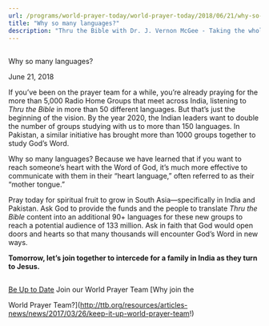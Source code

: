 ```yaml
---
url: /programs/world-prayer-today/world-prayer-today/2018/06/21/why-so-many-languages
title: "Why so many languages?"
description: "Thru the Bible with Dr. J. Vernon McGee - Taking the whole Word to the whole world"
---
```







## 
 Why so many languages?


June 21, 2018




If you’ve been on the prayer team for a while, you’re already praying for the more than 5,000 Radio Home Groups that meet across India, listening to *Thru the Bible* in more than 50 different languages. But that’s just the beginning of the vision. By the year 2020, the Indian leaders want to double the number of groups studying with us to more than 150 languages. In Pakistan, a similar initiative has brought more than 1000 groups together to study God’s Word. 


Why so many languages? Because we have learned that if you want to reach someone’s heart with the Word of God, it’s much more effective to communicate with them in their “heart language,” often referred to as their “mother tongue.” 


Pray today for spiritual fruit to grow in South Asia—specifically in India and Pakistan. Ask God to provide the funds and the people to translate *Thru the Bible* content into an additional 90+ languages for these new groups to reach a potential audience of 133 million. Ask in faith that God would open doors and hearts so that many thousands will encounter God’s Word in new ways.


**Tomorrow, let’s join together to intercede for a family in India as they turn to Jesus.** 





## 




[Be Up to Date](http://feeds.feedburner.com/WorldPrayerToday "World Prayer Today RSS Feed")
Join our World Prayer Team
[Why join the  

World Prayer Team?](http://ttb.org/resources/articles-news/news/2017/03/26/keep-it-up-world-prayer-team!)




